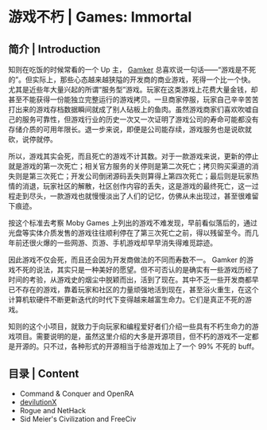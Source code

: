 # 游戏不朽 | Games: Immortal

## 简介 | Introduction

知则在吃饭的时候常看的一个 Up 主， [Gamker](https://space.bilibili.com/13297724) 总喜欢说一句话——“游戏是不死的”。但实际上，那些心态越来越狭隘的开发商的商业游戏，死得一个比一个快。尤其是近些年大量兴起的所谓“服务型”游戏。玩家在这类游戏上花费大量金钱，却甚至不能获得一份能独立完整运行的游戏拷贝。一旦商家停服，玩家自己辛辛苦苦打出来的游戏存档数据瞬间就成了别人砧板上的鱼肉。虽然游戏商家们喜欢吹嘘自己的服务可靠性，但游戏行业的历史一次又一次证明了游戏公司的寿命可能都没有存储介质的可用年限长。退一步来说，即便是公司能存续，游戏服务也是说砍就砍，说停就停。

所以，游戏其实会死，而且死亡的游戏不计其数。对于一款游戏来说，更新的停止就是游戏的第一次死亡；相关官方服务的关停则是第二次死亡；拷贝购买渠道的消失则是第三次死亡；开发公司倒闭源码丢失则算得上第四次死亡；最后则是玩家热情的消退，玩家社区的解散，社区创作内容的丢失，这是游戏的最终死亡，这一过程走到尽头，一款游戏也就慢慢淡出了人们的记忆，仿佛从未出现过，甚至很难留下痕迹。

按这个标准去考察 Moby Games 上列出的游戏不难发现，早前看似落后的，通过光盘等实体介质发售的游戏往往顺利停在了第三次死亡之前，得以残留至今。而几年前还很火爆的一些网游、页游、手机游戏却早早消失得难觅踪迹。

因此游戏不仅会死，而且还会因为开发商做法的不同而寿数不一。 Gamker 的游戏不死的说法，其实只是一种美好的愿望。但不可否认的是确实有一些游戏历经了时间的考验，从游戏史的烟尘中脱颖而出，活到了现在。其中不乏一些开发商都早已不存在的游戏，靠着玩家和社区的力量顽强地活到现在，甚至浴火重生，在这个计算机软硬件不断更新迭代的时代下变得越来越富生命力。它们是真正不死的游戏。

知则的这个小项目，就致力于向玩家和编程爱好者们介绍一些具有不朽生命力的游戏项目。需要说明的是，虽然这里介绍的大多是开源项目，但不朽的游戏不一定都是开源的。只不过，各种形式的开源相当于给游戏加上了一个 99%  不死的 buff。

## 目录 | Content

* Command & Conquer and OpenRA
* [devilutionX](./devilutionX/README.md)
* Rogue and NetHack
* Sid Meier's Civilization and FreeCiv
